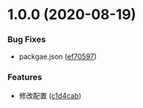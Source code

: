 # 1.0.0 (2020-08-19)

### Bug Fixes

- packgae.json ([ef70597](https://github.com/xyj626553989/react-typescript-large/commit/ef70597325cbfb71cc1e25fc6e2399523d5aa58b))

### Features

- 修改配置 ([c1d4cab](https://github.com/xyj626553989/react-typescript-large/commit/c1d4cab97f13e1b9527de10bc56780a5beed915b))
